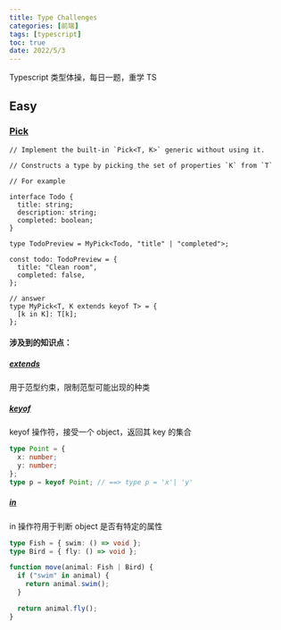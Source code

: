 ```yaml
---
title: Type Challenges
categories: [前端]
tags: [typescript]
toc: true
date: 2022/5/3
---
```


Typescript 类型体操，每日一题，重学 TS

<!-- more -->

## Easy

### [Pick](https://tsch.js.org/4)

```tsx
// Implement the built-in `Pick<T, K>` generic without using it.

// Constructs a type by picking the set of properties `K` from `T`

// For example

interface Todo {
  title: string;
  description: string;
  completed: boolean;
}

type TodoPreview = MyPick<Todo, "title" | "completed">;

const todo: TodoPreview = {
  title: "Clean room",
  completed: false,
};

// answer
type MyPick<T, K extends keyof T> = {
  [k in K]: T[k];
};
```

#### 涉及到的知识点：

##### [extends](https://www.typescriptlang.org/docs/handbook/2/generics.html#generic-constraints)

用于范型约束，限制范型可能出现的种类

##### [keyof](https://www.typescriptlang.org/docs/handbook/2/keyof-types.html)

keyof 操作符，接受一个 object，返回其 key 的集合

```typescript
type Point = {
  x: number;
  y: number;
};
type p = keyof Point; // ==> type p = 'x'| 'y'
```

##### [in](https://www.typescriptlang.org/docs/handbook/2/narrowing.html#the-in-operator-narrowing)

in 操作符用于判断 object 是否有特定的属性

```typescript
type Fish = { swim: () => void };
type Bird = { fly: () => void };

function move(animal: Fish | Bird) {
  if ("swim" in animal) {
    return animal.swim();
  }

  return animal.fly();
}
```
